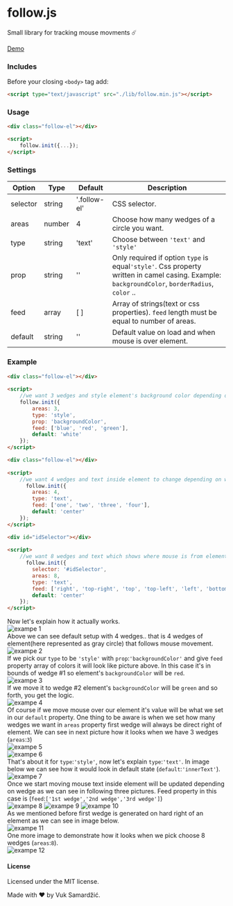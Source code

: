 # follow.js
Small library for tracking mouse movments :comet:

[Demo](https://vuksamardzic.github.io/follow.js/)  

### Includes

Before your closing ```<body>``` tag add:

```html
<script type="text/javascript" src="./lib/follow.min.js"></script>
```

### Usage
```html
<div class="follow-el"></div>
```

```html
<script>
    follow.init({...});
</script>
```

### Settings

Option | Type | Default | Description
------ | ---- | ------- | -----------
selector | string | '.follow-el' | CSS selector.
areas | number | 4 | Choose how many wedges of a circle you want.
type | string | 'text' | Choose between `'text'` and `'style'`
prop | string | '' | Only required if option `type` is equal`'style'`. Css property written in camel casing. Example: `backgroundColor`, `borderRadius`, `color` ..
feed | array | [ ] | Array of strings(text or css properties). `feed` length must be equal to number of areas.
default | string | '' | Default value on load and when mouse is over element.

### Example
```html
<div class="follow-el"></div>
 
<script>
    //we want 3 wedges and style element's background color depending on what wedge mouse is.
    follow.init({
        areas: 3,
        type: 'style',
        prop: 'backgroundColor',
        feed: ['blue', 'red', 'green'],
        default: 'white'
    });
</script>
```
```html
<div class="follow-el"></div>
 
<script>
    //we want 4 wedges and text inside element to change depending on wedge. Remember we don't need 'prop' since it's not css styling!
      follow.init({
        areas: 4,
        type: 'text',
        feed: ['one', 'two', 'three', 'four'],
        default: 'center'
    });
</script>
```
```html
<div id="idSelector"></div>
 
<script>
    //we want 8 wedges and text which shows where mouse is from element perspective.
      follow.init({
        selector: '#idSelector',
        areas: 8,
        type: 'text',
        feed: ['right', 'top-right', 'top', 'top-left', 'left', 'bottom-left', 'bottom', 'bottom-right'],
        default: 'center'
    });
</script>
```

Now let's explain how it actually works.  
![exampe 1](./demo/example-1.jpg?raw=true "example 1")  
Above we can see default setup with 4 wedges.. that is 4 wedges of element(here represented as gray circle) that follows mouse movement.  
![exampe 2](./demo/example-2.jpg?raw=true "example 2")  
If we pick our `type` to be `'style'` with `prop`:`'backgroundColor'` and give `feed` property array of colors it will look like picture above.
In this case it's in bounds of wedge #1 so element's `backgroundColor` will be `red`.  
![exampe 3](./demo/example-3.jpg?raw=true "example 3")  
If we move it to wedge #2 element's `backgroundColor` will be `green` and so forth, you get the logic.  
![exampe 4](./demo/example-4.jpg?raw=true "example 4")  
Of course if we move mouse over our element it's value will be what we set in our `default` property.
One thing to be aware is when we set how many wedges we want in `areas` property first wedge will always be direct right of element. We can see in next picture how it looks when we have 3 wedges (`areas`:`3`)  
![exampe 5](./demo/example-5.jpg?raw=true "example 5")  
![exampe 6](./demo/example-6.jpg?raw=true "example 6")  
That's about it for `type`:`'style'`, now let's explain `type`:`'text'`. In image below we can see how it would look in default state (`default`:`'innerText'`).  
![exampe 7](./demo/example-7.jpg?raw=true "example 7")  
Once we start moving mouse text inside element will be updated depending on wedge as we can see in following three pictures. Feed property in this case is (`feed`:`['1st wedge','2nd wedge','3rd wedge']`)  
![exampe 8](./demo/example-8.jpg?raw=true "example 8")
![exampe 9](./demo/example-9.jpg?raw=true "example 9")
![exampe 10](./demo/example-10.jpg?raw=true "example 10")  
As we mentioned before first wedge is generated on hard right of an element as we can see in image below.  
![exampe 11](./demo/example-11.jpg?raw=true "example 11")  
One more image to demonstrate how it looks when we pick choose 8 wedges (`areas`:`8`).  
![exampe 12](./demo/example-12.jpg?raw=true "example 12")  

#### License

Licensed under the MIT license.

Made with :heart: by Vuk Samardžić.